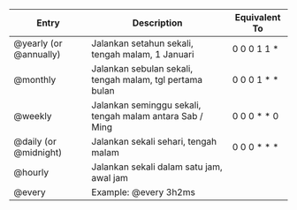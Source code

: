 

Entry                  | Description                                              | Equivalent To
-----                  | -----------                                              | -------------
@yearly (or @annually) | Jalankan setahun sekali, tengah malam, 1 Januari         | 0 0 0 1 1 *
@monthly               | Jalankan sebulan sekali, tengah malam, tgl pertama bulan | 0 0 0 1 * *
@weekly                | Jalankan seminggu sekali, tengah malam antara Sab / Ming | 0 0 0 * * 0
@daily (or @midnight)  | Jalankan sekali sehari, tengah malam                     | 0 0 0 * * *
@hourly                | Jalankan sekali dalam satu jam, awal jam 
@every <duration>      | Example: @every 3h2ms


